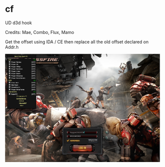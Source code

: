 # cf
UD d3d hook 



Credits: Mae, Combo, Flux, Mamo



Get the offset using IDA / CE then replace all the old offset declared on Addr.h



![alt text](https://github.com/jsanoza/cf/blob/main/Credits.png)
